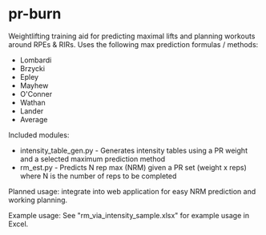 # pr-burn
Weightlifting training aid for predicting maximal lifts and planning workouts around RPEs & RIRs. Uses the following max prediction formulas / methods:
  * Lombardi
  * Brzycki
  * Epley
  * Mayhew
  * O'Conner
  * Wathan
  * Lander
  * Average

Included modules:
* intensity_table_gen.py - Generates intensity tables using a PR weight and a selected maximum prediction method
* rm_est.py - Predicts N rep max (NRM) given a PR set (weight x reps) where N is the number of reps to be completed

Planned usage: integrate into web application for easy NRM prediction and working planning.

Example usage:
See "rm_via_intensity_sample.xlsx" for example usage in Excel.
